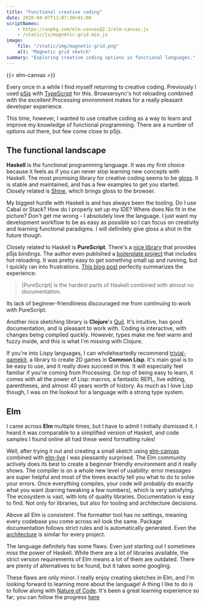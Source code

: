 ```yaml
---
title: "Functional creative coding"
date: 2020-04-07T11:07:30+01:00
scriptNames:
    - https://unpkg.com/elm-canvas@2.2/elm-canvas.js
    - /static/js/magnetic-grid.min.js
image:
    file: "/static/img/magnetic-grid.png"
    alt: "Magnetic grid sketch"
summary: "Exploring creative coding options in functional languages."
---
```


{{< elm-canvas >}}

Every once in a while I find myself returning to creative coding. Previously I
used [p5js] with [TypeScript] for this. Browsersync's hot reloading combined
with the excellent Processing environment makes for a really pleasant developer
experience.

This time, however, I wanted to use creative coding as a way to learn and
improve my knowledge of functional programming. There are a number of options
out there, but few come close to p5js.

## The functional landscape

**Haskell** is *the* functional programming language. It was my first choice
because it feels as if you can never stop learning new concepts with Haskell.
The most promising library for creative coding seems to be [gloss]. It is stable
and maintained, and has a few examples to get you started. Closely related is
[Shine], which brings gloss to the browser.

My biggest hurdle with Haskell is and has always been the tooling. Do I use
Cabal or Stack? How do I properly set up my IDE? Where does Nix fit in the
picture? Don't get me wrong - I absolutely love the language. I just want my
development workflow to be as easy as possible so I can focus on creativity and
learning functional paradigms. I will definitely give gloss a shot in the future
though.

Closely related to Haskell is **PureScript**. There's a [nice
library][purescript-p5] that provides p5js bindings. The author even published a
[boilerplate project][purescript-p5-starter] that includes hot reloading. It was
pretty easy to get something small up and running, but I quickly ran into
frustrations. [This blog post][purescript-blog-post] perfectly summarizes the
experience:

> [PureScript] is the hardest parts of Haskell combined with almost no
> documentation.

Its lack of beginner-friendliness discouraged me from continuing to work with
PureScript.

Another nice sketching library is **Clojure**'s [Quil]. It's intuitive, has good
documentation, and is pleasant to work with. Coding is interactive, with changes
being compiled quickly. However, types make me feel warm and fuzzy inside, and
this is what I'm missing with Clojure.

If you're into Lispy languages, I can wholeheartedly recommend
[trivial-gamekit], a library to create 2D games in **Common Lisp**. It's main
goal is to be easy to use, and it really does succeed in this. It will
especially feel familiar if you're coming from Processing. On top of being easy
to learn, it comes with all the power of Lisp: macros, a fantastic REPL, live
editing, parentheses, and almost 40 years worth of history. As much as I love
Lisp though, I was on the lookout for a language with a strong type system.

## Elm

I came across **Elm** multiple times, but I have to admit I initially dismissed
it. I heard it was comparable to a simplified version of Haskell, and code
samples I found online all had these weird formatting rules!

Well, after trying it out and creating a small sketch using [elm-canvas]
combined with [elm-live] I was pleasantly surprised. The Elm community actively
does its best to create a beginner friendly environment and it really shows. The
compiler is on a whole new level of usability: error messages are super helpful
and most of the times exactly tell you what to do to solve your errors. Once
everything compiles, your code will probably do exactly what you want (barring
tweaking a few numbers), which is very satisfying. The ecosystem is vast, with
lots of quality libraries. Documentation is easy to find. Not only for
libraries, but also for tooling and architecture decisions.

Above all Elm is consistent. The formatter tool has no settings, meaning every
codebase you come across wil look the same. Package documentation follows strict
rules and is automatically generated. Even the [architecture][elm-architecture]
is similar for every project.

The language definitely has some flaws. Even just starting out I sometimes miss
the power of Haskell. While there are a lot of libraries available, the strict
version requirements of Elm means a lot of them are outdated. There are plenty
of alternatives to be found, but it takes some googling.

These flaws are only minor. I really enjoy creating sketches in Elm, and I'm
looking forward to learning more about the language! A thing I like to do is to
follow along with [Nature of Code][nature-of-code]. It's been a great learning
experience so far; you can follow the progress [here][noc-elm]


[p5js]: https://p5js.org/
[TypeScript]: https://github.com/Gaweph/p5-typescript-starter
[gloss]: http://gloss.ouroborus.net/
[Shine]: https://github.com/fgaz/shine
[purescript-p5]: https://github.com/derektmueller/purescript-p5
[purescript-p5-starter]: https://github.com/derektmueller/purescript-p5-boilerplate
[purescript-blog-post]:
https://discourse.elm-lang.org/t/elm-canvas-examples/3464/7
[quil]: http://www.quil.info/
[trivial-gamekit]: https://github.com/borodust/trivial-gamekit
[elm-canvas]: https://package.elm-lang.org/packages/joakin/elm-canvas/latest/
[elm-live]: https://github.com/wking-io/elm-live
[elm-architecture]: https://guide.elm-lang.org/architecture/
[nature-of-code]: https://natureofcode.com/
[noc-elm]: https://www.github.com/mark-gerarts/nature-of-code-elm
